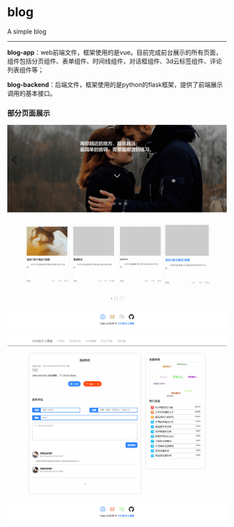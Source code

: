 # blog
A simple blog

------

**blog-app**：web前端文件，框架使用的是vue。目前完成前台展示的所有页面，组件包括分页组件、表单组件、时间线组件，对话框组件、3d云标签组件、评论列表组件等；

**blog-backend**：后端文件，框架使用的是python的flask框架，提供了前端展示调用的基本接口。

### 部分页面展示

![](https://github.com/yang845/blog/blob/dev/img/index.png)

![](https://github.com/yang845/blog/blob/dev/img/detial.png)

